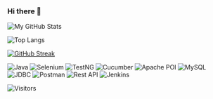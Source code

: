 ### Hi there 👋

![My GitHub Stats](https://github-readme-stats.vercel.app/api?username=Snmtechno&show_icons=true&theme=radical)

![Top Langs](https://github-readme-stats.vercel.app/api/top-langs/?username=Snmtechno&theme=radical)

[![GitHub Streak](https://streak-stats.demolab.com?user=)](https://git.io/streak-stats)


![Java](https://img.shields.io/badge/-Java-red?style=flat&logo=java)
![Selenium](https://img.shields.io/badge/-Selenium-green?style=flat&logo=selenium)
![TestNG](https://img.shields.io/badge/-TestNG-green?style=flat)
![Cucumber](https://img.shields.io/badge/-Cucumber-green?style=flat&logo=cucumber)
![Apache POI](https://img.shields.io/badge/-ApachePOI-blue?style=flat)
![MySQL](https://img.shields.io/badge/-MySQL-blue?style=flat&logo=mysql)
![JDBC](https://img.shields.io/badge/-JDBC-orange?style=flat)
![Postman](https://img.shields.io/badge/-Postman-red?style=flat&logo=postman)
![Rest API](https://img.shields.io/badge/-RestAPI-brightgreen?style=flat)
![Jenkins](https://img.shields.io/badge/-Jenkins-black?style=flat&logo=jenkins)



![Visitors](https://visitor-badge.laobi.icu/badge?page_id=Snmtechno.Snmtechno)

<circle cx="50" cy="50" r="10" fill="blue" />

<filter id="waves" x="0%" y="0%" width="100%" height="100%">
   <feImage xlink:href="#wavePattern" result="wavePattern" />
   <feDisplacementMap in="SourceGraphic" in2="wavePattern" scale="20" />
</filter>

<circle cx="150" cy="70" r="2" fill="white" />
<circle cx="170" cy="90" r="2" fill="white" />
<!-- ... Daha fazla yıldız ekleyin ... -->









